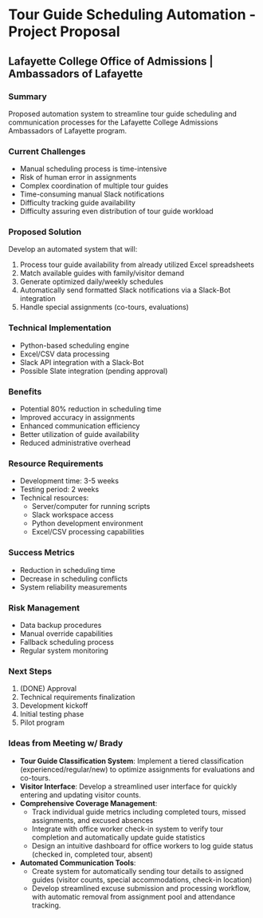 # Tour Guide Scheduling Automation - Project Proposal

## Lafayette College Office of Admissions | Ambassadors of Lafayette

### Summary

Proposed automation system to streamline tour guide scheduling and communication processes for the Lafayette College Admissions Ambassadors of Lafayette program.

### Current Challenges

- Manual scheduling process is time-intensive
- Risk of human error in assignments
- Complex coordination of multiple tour guides
- Time-consuming manual Slack notifications
- Difficulty tracking guide availability
- Difficulty assuring even distribution of tour guide workload

### Proposed Solution

Develop an automated system that will:

1. Process tour guide availability from already utilized Excel spreadsheets
2. Match available guides with family/visitor demand
3. Generate optimized daily/weekly schedules
4. Automatically send formatted Slack notifications via a Slack-Bot integration
5. Handle special assignments (co-tours, evaluations)

### Technical Implementation

- Python-based scheduling engine
- Excel/CSV data processing
- Slack API integration with a Slack-Bot
- Possible Slate integration (pending approval)

### Benefits

- Potential 80% reduction in scheduling time
- Improved accuracy in assignments
- Enhanced communication efficiency
- Better utilization of guide availability
- Reduced administrative overhead

### Resource Requirements

- Development time: 3-5 weeks
- Testing period: 2 weeks
- Technical resources:
  - Server/computer for running scripts
  - Slack workspace access
  - Python development environment
  - Excel/CSV processing capabilities

### Success Metrics

- Reduction in scheduling time
- Decrease in scheduling conflicts
- System reliability measurements

### Risk Management

- Data backup procedures
- Manual override capabilities
- Fallback scheduling process
- Regular system monitoring

### Next Steps

1. (DONE) Approval
2. Technical requirements finalization
3. Development kickoff
4. Initial testing phase
5. Pilot program

### Ideas from Meeting w/ Brady

- **Tour Guide Classification System**: Implement a tiered classification (experienced/regular/new) to optimize assignments for evaluations and co-tours.
- **Visitor Interface**: Develop a streamlined user interface for quickly entering and updating visitor counts.
- **Comprehensive Coverage Management**:
  - Track individual guide metrics including completed tours, missed assignments, and excused absences
  - Integrate with office worker check-in system to verify tour completion and automatically update guide statistics
  - Design an intuitive dashboard for office workers to log guide status (checked in, completed tour, absent)
- **Automated Communication Tools**:
  - Create system for automatically sending tour details to assigned guides (visitor counts, special accommodations, check-in location)
  - Develop streamlined excuse submission and processing workflow, with automatic removal from assignment pool and attendance tracking.
  